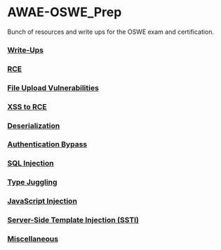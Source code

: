 # AWAE-OSWE_Prep
Bunch of resources and write ups for the OSWE exam and certification.

### [Write-Ups](Write-ups.md)

### [RCE](RCE.md)

### [File Upload Vulnerabilities]()

### [XSS to RCE]()

### [Deserialization]()

### [Authentication Bypass]()

### [SQL Injection]()

### [Type Juggling]()

### [JavaScript Injection]()

### [Server-Side Template Injection (SSTI)]()

### [Miscellaneous]()
